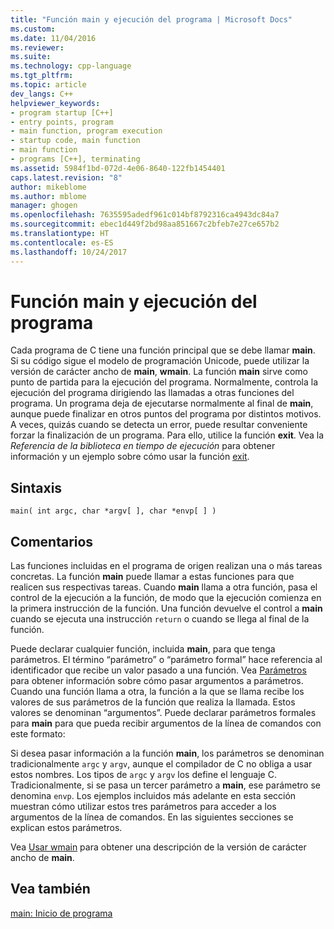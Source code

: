 ```yaml
---
title: "Función main y ejecución del programa | Microsoft Docs"
ms.custom: 
ms.date: 11/04/2016
ms.reviewer: 
ms.suite: 
ms.technology: cpp-language
ms.tgt_pltfrm: 
ms.topic: article
dev_langs: C++
helpviewer_keywords:
- program startup [C++]
- entry points, program
- main function, program execution
- startup code, main function
- main function
- programs [C++], terminating
ms.assetid: 5984f1bd-072d-4e06-8640-122fb1454401
caps.latest.revision: "8"
author: mikeblome
ms.author: mblome
manager: ghogen
ms.openlocfilehash: 7635595adedf961c014bf8792316ca4943dc84a7
ms.sourcegitcommit: ebec1d449f2bd98aa851667c2bfeb7e27ce657b2
ms.translationtype: HT
ms.contentlocale: es-ES
ms.lasthandoff: 10/24/2017
---
```

# <a name="main-function-and-program-execution"></a>Función main y ejecución del programa
Cada programa de C tiene una función principal que se debe llamar **main**. Si su código sigue el modelo de programación Unicode, puede utilizar la versión de carácter ancho de **main**, **wmain**. La función **main** sirve como punto de partida para la ejecución del programa. Normalmente, controla la ejecución del programa dirigiendo las llamadas a otras funciones del programa. Un programa deja de ejecutarse normalmente al final de **main**, aunque puede finalizar en otros puntos del programa por distintos motivos. A veces, quizás cuando se detecta un error, puede resultar conveniente forzar la finalización de un programa. Para ello, utilice la función **exit**. Vea la *Referencia de la biblioteca en tiempo de ejecución* para obtener información y un ejemplo sobre cómo usar la función [exit](../c-runtime-library/reference/exit-exit-exit.md).  
  
## <a name="syntax"></a>Sintaxis  
  
```  
main( int argc, char *argv[ ], char *envp[ ] )  
```  
  
## <a name="remarks"></a>Comentarios  
 Las funciones incluidas en el programa de origen realizan una o más tareas concretas. La función **main** puede llamar a estas funciones para que realicen sus respectivas tareas. Cuando **main** llama a otra función, pasa el control de la ejecución a la función, de modo que la ejecución comienza en la primera instrucción de la función. Una función devuelve el control a **main** cuando se ejecuta una instrucción `return` o cuando se llega al final de la función.  
  
 Puede declarar cualquier función, incluida **main**, para que tenga parámetros. El término “parámetro” o “parámetro formal” hace referencia al identificador que recibe un valor pasado a una función. Vea [Parámetros](../c-language/parameters.md) para obtener información sobre cómo pasar argumentos a parámetros. Cuando una función llama a otra, la función a la que se llama recibe los valores de sus parámetros de la función que realiza la llamada. Estos valores se denominan “argumentos”. Puede declarar parámetros formales para **main** para que pueda recibir argumentos de la línea de comandos con este formato:  
  
 Si desea pasar información a la función **main**, los parámetros se denominan tradicionalmente `argc` y `argv`, aunque el compilador de C no obliga a usar estos nombres. Los tipos de `argc` y `argv` los define el lenguaje C. Tradicionalmente, si se pasa un tercer parámetro a **main**, ese parámetro se denomina `envp`. Los ejemplos incluidos más adelante en esta sección muestran cómo utilizar estos tres parámetros para acceder a los argumentos de la línea de comandos. En las siguientes secciones se explican estos parámetros.  
  
 Vea [Usar wmain](../c-language/using-wmain.md) para obtener una descripción de la versión de carácter ancho de **main**.  
  
## <a name="see-also"></a>Vea también  
 [main: Inicio de programa](../cpp/main-program-startup.md)